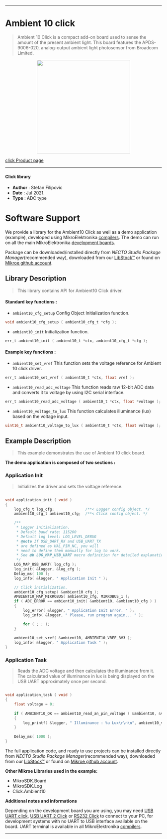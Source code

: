 
---
# Ambient 10 click

> Ambient 10 Click is a compact add-on board used to sense the amount of the present ambient light. This board features the APDS-9006-020, analog-output ambient light photosensor from Broadcom Limited.

<p align="center">
  <img src="https://download.mikroe.com/images/click_for_ide/ambient10_click.png" height=300px>
</p>

[click Product page](https://www.mikroe.com/ambient-10-click)

---


#### Click library

- **Author**        : Stefan Filipovic
- **Date**          : Jul 2021.
- **Type**          : ADC type


# Software Support

We provide a library for the Ambient10 Click
as well as a demo application (example), developed using MikroElektronika
[compilers](https://www.mikroe.com/necto-studio).
The demo can run on all the main MikroElektronika [development boards](https://www.mikroe.com/development-boards).

Package can be downloaded/installed directly from *NECTO Studio Package Manager*(recommended way), downloaded from our [LibStock&trade;](https://libstock.mikroe.com) or found on [Mikroe github account](https://github.com/MikroElektronika/mikrosdk_click_v2/tree/master/clicks).

## Library Description

> This library contains API for Ambient10 Click driver.

#### Standard key functions :

- `ambient10_cfg_setup` Config Object Initialization function.
```c
void ambient10_cfg_setup ( ambient10_cfg_t *cfg );
```

- `ambient10_init` Initialization function.
```c
err_t ambient10_init ( ambient10_t *ctx, ambient10_cfg_t *cfg );
```

#### Example key functions :

- `ambient10_set_vref` This function sets the voltage reference for Ambient 10 click driver.
```c
err_t ambient10_set_vref ( ambient10_t *ctx, float vref );
```

- `ambient10_read_adc_voltage` This function reads raw 12-bit ADC data and converts it to voltage by using I2C serial interface.
```c
err_t ambient10_read_adc_voltage ( ambient10_t *ctx, float *voltage );
```

- `ambient10_voltage_to_lux` This function calculates illuminance (lux) based on the voltage input.
```c
uint16_t ambient10_voltage_to_lux ( ambient10_t *ctx, float voltage );
```

## Example Description

> This example demonstrates the use of Ambient 10 click board.

**The demo application is composed of two sections :**

### Application Init

> Initializes the driver and sets the voltage reference.

```c

void application_init ( void )
{
    log_cfg_t log_cfg;              /**< Logger config object. */
    ambient10_cfg_t ambient10_cfg;  /**< Click config object. */

    /** 
     * Logger initialization.
     * Default baud rate: 115200
     * Default log level: LOG_LEVEL_DEBUG
     * @note If USB_UART_RX and USB_UART_TX 
     * are defined as HAL_PIN_NC, you will 
     * need to define them manually for log to work. 
     * See @b LOG_MAP_USB_UART macro definition for detailed explanation.
     */
    LOG_MAP_USB_UART( log_cfg );
    log_init( &logger, &log_cfg );
    Delay_ms( 100 );
    log_info( &logger, " Application Init " );

    // Click initialization.
    ambient10_cfg_setup( &ambient10_cfg );
    AMBIENT10_MAP_MIKROBUS( ambient10_cfg, MIKROBUS_1 );
    if ( ADC_ERROR == ambient10_init( &ambient10, &ambient10_cfg ) )
    {
        log_error( &logger, " Application Init Error. " );
        log_info( &logger, " Please, run program again... " );

        for ( ; ; );
    }
    
    ambient10_set_vref( &ambient10, AMBIENT10_VREF_3V3 );
    log_info( &logger, " Application Task " );
}

```

### Application Task

> Reads the ADC voltage and then calculates the illuminance from it.
> The calculated value of illuminance in lux is being displayed on the USB UART approximately once per second. 

```c

void application_task ( void )
{
    float voltage = 0;
    
    if ( AMBIENT10_OK == ambient10_read_an_pin_voltage ( &ambient10, &voltage ) )
    {
        log_printf( &logger, " Illuminance : %u Lux\r\n\n", ambient10_voltage_to_lux( &ambient10, voltage ) );
    }
    
    Delay_ms( 1000 );
}

```

The full application code, and ready to use projects can be installed directly from *NECTO Studio Package Manager*(recommended way), downloaded from our [LibStock&trade;](https://libstock.mikroe.com) or found on [Mikroe github account](https://github.com/MikroElektronika/mikrosdk_click_v2/tree/master/clicks).

**Other Mikroe Libraries used in the example:**

- MikroSDK.Board
- MikroSDK.Log
- Click.Ambient10

**Additional notes and informations**

Depending on the development board you are using, you may need
[USB UART click](https://www.mikroe.com/usb-uart-click),
[USB UART 2 Click](https://www.mikroe.com/usb-uart-2-click) or
[RS232 Click](https://www.mikroe.com/rs232-click) to connect to your PC, for
development systems with no UART to USB interface available on the board. UART
terminal is available in all MikroElektronika
[compilers](https://shop.mikroe.com/compilers).

---
